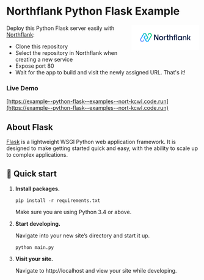 # Northflank Python Flask Example

<a target="_blank" rel="noopener noreferrer" href="https://www.northflank.com">
    <img alt="Northflank" align="right" src="/media/logo.svg" width="35%" />
</a>

Deploy this Python Flask server easily with [Northflank](https://www.northflank.com):

- Clone this repository
- Select the repository in Northflank when creating a new service
- Expose port 80
- Wait for the app to build and visit the newly assigned URL. That's it!

### Live Demo
[https://example--python-flask--examples--nort-kcwl.code.run](https://example--python-flask--examples--nort-kcwl.code.run)

    
## About Flask

[Flask](https://palletsprojects.com/p/flask/) is a lightweight WSGI Python web application framework. It is designed to make getting started quick and easy, with the ability to scale up to complex applications.

## 🚀 Quick start

1.  **Install packages.**

    ```shell
    pip install -r requirements.txt
    ```

    Make sure you are using Python 3.4 or above.

1.  **Start developing.**

    Navigate into your new site’s directory and start it up.

    ```shell
    python main.py
    ```

1.  **Visit your site.**

    Navigate to http://localhost and view your site while developing.
